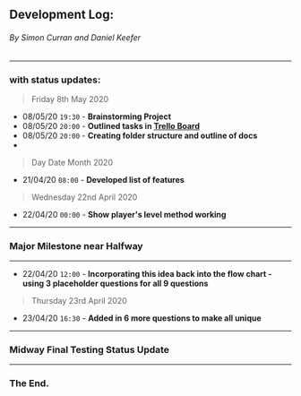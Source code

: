 <!-- ![Tron Light Cycle Clone logo](https://github.com/xxKeefer/TronClone/blob/master/docs/logo.png) -->


## Development Log:
###### By Simon Curran and Daniel Keefer
----
### with status updates:

> Friday 8th May 2020

- 08/05/20 `19:30` - **Brainstorming Project**
- 08/05/20 `20:00` - **Outlined tasks in [Trello Board](https://trello.com/b/86t7ojBp/generic-sudoku-game)**
- 08/05/20 `20:00` - **Creating folder structure and outline of docs**
-

> Day Date Month 2020

- 21/04/20 `08:00` - **Developed list of features**


> Wednesday 22nd April 2020

- 22/04/20 `00:00` - **Show player's level method working**


----
### Major Milestone near Halfway
<!-- When scrolling through the 'tty-prompt' Gem, I can't remember what I was looking at, but I managed to come up with the idea of how to make the much more interactive and fun to play. Initially the challenges were going to consist of a lot of wait (sleep) methods, which would resemble people learning and stumbling. However, the idea I came up with was to incorporate real coding questions into the challenges. The MCQ Kahoot questions in the bootcamp I attend heavily inspired the style.
This would change a large chunk of my plan for Challenges, but it was worth undertaking as the game would be much more enjoyable. I still used the fundamentals of the original Challenges Flow Chart, but would alter it them, in turn making the flow more condensed as well. As can be seen in the 2 images provided. -->

----

- 22/04/20 `12:00` - **Incorporating this idea back into the flow chart - using 3 placeholder questions for all 9 questions**



> Thursday 23rd April 2020

- 23/04/20 `16:30` - **Added in 6 more questions to make all unique**





----
### Midway Final Testing Status Update

<!-- For the most part, the design of my app didn't sway from original idea. There was the change in how Challenges worked, and how that Extra Activities just showed a countdown timer instead of giving the player an option to select what how to react to it (as I wanted to strongly suggest the time taken to do these tasks is time worth spent, rather than giving the player a cheat way to earn EXP). I mainly tested the game throughout the development to ensure the functions were working as intended. Enough time wasn't spent on developing the testing criteria initially, this was due because I felt the use of 'tty-prompt' would solve a lot of my User Input issues. It did, but a colleague raised my attention to an area where I could have tested to ensure the correct data was being sent between methods. I have taken this as a learning curve to focus more on it next time. That should reduce some debug time, however that should not detract away from the importance of testing throughout development. As the 'feel' of your app needs to be taken into account and sometimes that can only be seen when it's happening in front of us.  -->

----
### The End.

